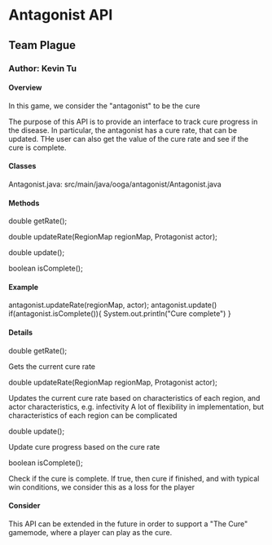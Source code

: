 # Antagonist API
## Team Plague
### Author: Kevin Tu


#### Overview

In this game, we consider the "antagonist" to be the cure

The purpose of this API is to provide an interface to track cure progress in the disease. In particular, the antagonist has a cure rate, that can be updated. THe user can also get the value of the cure rate and see if the cure is complete.

#### Classes
Antagonist.java: src/main/java/ooga/antagonist/Antagonist.java


#### Methods

double getRate();

double updateRate(RegionMap regionMap, Protagonist actor);

double update();

boolean isComplete();

#### Example

antagonist.updateRate(regionMap, actor);
antagonist.update()
if(antagonist.isComplete()){
    System.out.println("Cure complete")
}




#### Details
double getRate();

Gets the current cure rate

double updateRate(RegionMap regionMap, Protagonist actor);

Updates the current cure rate based on characteristics of each region, and actor characteristics, e.g. infectivity
A lot of flexibility in implementation, but characteristics of each region can be complicated 

double update();

Update cure progress based on the cure rate

boolean isComplete();

Check if the cure is complete. If true, then cure if finished, and with typical win conditions, we consider this as a loss for the player



#### Consider

This API can be extended in the future in order to support a "The Cure" gamemode, where a player can play as the cure.


